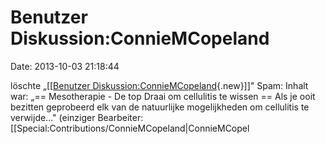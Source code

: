 Benutzer Diskussion:ConnieMCopeland
===================================

Date: 2013-10-03 21:18:44

löschte „\[\[[Benutzer
Diskussion:ConnieMCopeland](http://www.yacy-websuche.de/wiki/index.php?title=Benutzer_Diskussion:ConnieMCopeland&action=edit&redlink=1 "Benutzer Diskussion:ConnieMCopeland (Seite nicht vorhanden)"){.new}\]\]"
Spam: Inhalt war: „== Mesotherapie - De top Draai om cellulitis te
wissen == Als je ooit bezitten geprobeerd elk van de natuurlijke
mogelijkheden om cellulitis te verwijde..." (einziger Bearbeiter:
\[\[Special:Contributions/ConnieMCopeland\|ConnieMCopel
